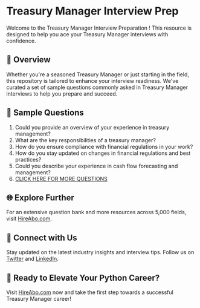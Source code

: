 # Treasury Manager Interview Prep

Welcome to the Treasury Manager Interview Preparation ! This resource is designed to help you ace your Treasury Manager interviews with confidence.

## 🚀 Overview

Whether you're a seasoned Treasury Manager or just starting in the field, this repository is tailored to enhance your interview readiness. We've curated a set of sample questions commonly asked in Treasury Manager interviews to help you prepare and succeed.

## 📝 Sample Questions

1. Could you provide an overview of your experience in treasury management?
2. What are the key responsibilities of a treasury manager?
3. How do you ensure compliance with financial regulations in your work?
4. How do you stay updated on changes in financial regulations and best practices?
5. Could you describe your experience in cash flow forecasting and management?
6. [CLICK HERE FOR MORE QUESTIONS](https://hireabo.com/job/1_2_48/Treasury%20Manager)

## 🌐 Explore Further

For an extensive question bank and more resources across 5,000 fields, visit [HireAbo.com](https://www.hireabo.com).

## 📱 Connect with Us

Stay updated on the latest industry insights and interview tips. Follow us on [Twitter](https://twitter.com/hireabo) and [LinkedIn](https://www.linkedin.com/in/hire-abo-3609972a8/).

## 🚀 Ready to Elevate Your Python Career?

Visit [HireAbo.com](https://www.hireabo.com) now and take the first step towards a successful Treasury Manager career!